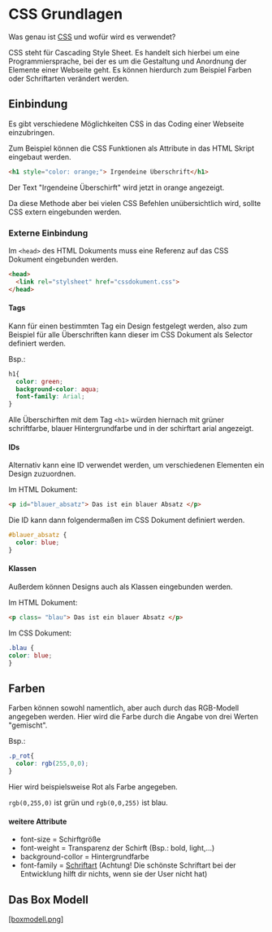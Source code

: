 # CSS Grundlagen

Was genau ist [CSS](https://de.wikipedia.org/wiki/Cascading_Style_Sheets) und wofür wird es verwendet? 

CSS steht für Cascading Style Sheet. Es handelt sich hierbei um eine Programmiersprache, bei der es um die Gestaltung und Anordnung der Elemente einer Webseite geht. Es können hierdurch zum Beispiel Farben oder Schriftarten verändert werden.

## Einbindung
Es gibt verschiedene Möglichkeiten CSS in das Coding einer Webseite einzubringen. 

Zum Beispiel können die CSS Funktionen als Attribute in das HTML Skript eingebaut werden. 
```html
<h1 style="color: orange;"> Irgendeine Überschrift</h1>
```
Der Text "Irgendeine Überschirft" wird jetzt in orange angezeigt.


Da diese Methode aber bei vielen CSS Befehlen unübersichtlich wird, sollte CSS extern eingebunden werden.

### Externe Einbindung
Im `<head>` des HTML Dokuments muss eine Referenz auf das CSS Dokument eingebunden werden.
```html
<head>
  <link rel="stylsheet" href="cssdokument.css">
</head>
```
#### Tags
Kann für einen bestimmten Tag ein Design festgelegt werden, also zum Beispiel für alle Überschriften kann dieser im CSS Dokument als Selector definiert werden.

Bsp.: 
```css
h1{
  color: green;
  background-color: aqua;
  font-family: Arial;
}
```

Alle Überschirften mit dem Tag `<h1>` würden hiernach mit grüner schriftfarbe, blauer Hintergrundfarbe und in der schirftart arial angezeigt. 

#### IDs
Alternativ kann eine ID verwendet werden, um verschiedenen Elementen ein Design zuzuordnen. 

Im HTML Dokument:
```html
<p id="blauer_absatz"> Das ist ein blauer Absatz </p>
```
Die ID kann dann folgendermaßen im CSS Dokument definiert werden.

```css
#blauer_absatz {
  color: blue;
}
```

#### Klassen
Außerdem können Designs auch als Klassen eingebunden werden. 

Im HTML Dokument:
```html
<p class= "blau"> Das ist ein blauer Absatz </p>
```

Im CSS Dokument:

```css
.blau {
color: blue;
}
```

## Farben

Farben können sowohl namentlich, aber auch durch das RGB-Modell angegeben werden. 
Hier wird die Farbe durch die Angabe von drei Werten "gemischt".

Bsp.: 
```css
.p_rot{
  color: rgb(255,0,0);
}
```

Hier wird beispielsweise Rot als Farbe angegeben.

`rgb(0,255,0)` ist grün und `rgb(0,0,255)` ist blau. 

#### weitere Attribute

- font-size = Schirftgröße
- font-weight = Transparenz der Schirft (Bsp.: bold, light,...)
- background-collor = Hintergrundfarbe
- font-family = [Schriftart](https://en.wikipedia.org/wiki/List_of_typefaces_included_with_Microsoft_Windows) (Achtung! Die schönste Schriftart bei der Entwicklung hilft dir nichts, wenn sie der User nicht hat) 

## Das Box Modell

[[boxmodell.png]](boxmodell.png)





